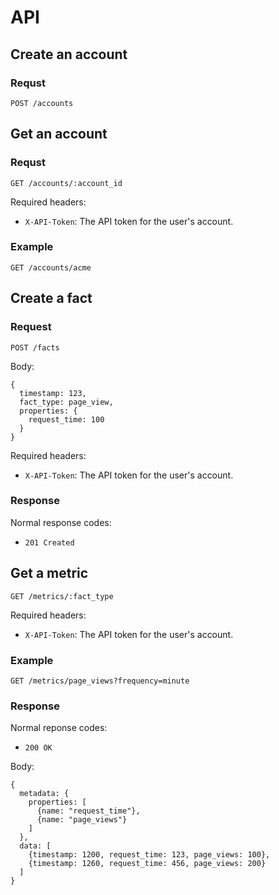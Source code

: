 API
===


Create an account
-----------------

### Requst

    POST /accounts


Get an account
--------------

### Requst

    GET /accounts/:account_id

Required headers:

* `X-API-Token`: The API token for the user's account.

### Example

    GET /accounts/acme


Create a fact
-------------

### Request

    POST /facts

Body:

    {
      timestamp: 123,
      fact_type: page_view,
      properties: {
        request_time: 100
      }
    }

Required headers:

* `X-API-Token`: The API token for the user's account.

### Response

Normal response codes:

* `201 Created`


Get a metric
---------------------------

    GET /metrics/:fact_type

Required headers:

* `X-API-Token`: The API token for the user's account.

### Example

    GET /metrics/page_views?frequency=minute

### Response

Normal reponse codes:

* `200 OK`

Body:

    {
      metadata: {
        properties: [
          {name: "request_time"},
          {name: "page_views"}
        ]
      },
      data: [
        {timestamp: 1200, request_time: 123, page_views: 100},
        {timestamp: 1260, request_time: 456, page_views: 200}
      ]
    }
